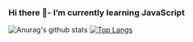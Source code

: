 ### Hi there 👋-  I’m currently learning JavaScript
![Anurag's github stats](https://github-readme-stats.vercel.app/api?username=ArturStahov&show_icons=true&theme=merko)
[![Top Langs](https://github-readme-stats.vercel.app/api/top-langs/?username=ArturStahov&layout=compact)](https://github.com/anuraghazra/github-readme-stats)



<!--
**ArturStahov/ArturStahov** is a ✨ _special_ ✨ repository because its `README.md` (this file) appears on your GitHub profile.

Here are some ideas to get you started:

- 🔭 I’m currently working on ...
- 🌱 I’m currently learning ...
- 👯 I’m looking to collaborate on ...
- 🤔 I’m looking for help with ...
- 💬 Ask me about ...
- 📫 How to reach me: ...
- 😄 Pronouns: ...
- ⚡ Fun fact: ...
-->

